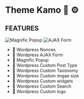 # Theme Kamo :art: :gear:

## FEATURES

![Magnific Popup](https://img.shields.io/badge/Magnific-Popup-green)
![AJAX Form](https://img.shields.io/badge/AJAX-Form-blue)


- :small_orange_diamond:  Wordpress Nonces
- :small_orange_diamond:  Wordpress AJAX Form
- :small_orange_diamond:  Magnific Popup
- :small_orange_diamond:  Wordpress Custom Post Type
- :small_orange_diamond:  Wordpress Custom Taxonomy
- :small_orange_diamond:  Wordpress Custom imgae size
- :small_orange_diamond:  Wordpress Custom widgets
- :small_orange_diamond:  Wordpress Custom Search
- :small_orange_diamond:  Wordpress Custom logo